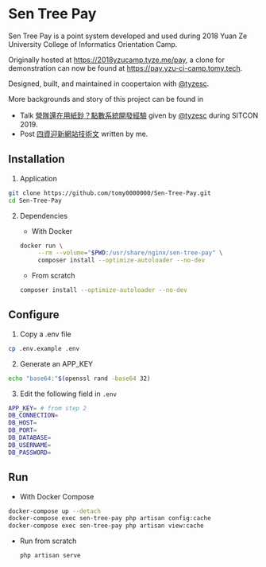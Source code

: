 # Sen Tree Pay

Sen Tree Pay is a point system developed and used during 2018 Yuan Ze University College of Informatics Orientation Camp.

Originally hosted at https://2018yzucamp.tyze.me/pay, a clone for demonstration can now be found at https://pay.yzu-ci-camp.tomy.tech.

Designed, built, and maintained in coopertaion with [@tyzesc](https://github.com/tyzesc).

More backgrounds and story of this project can be found in

* Talk [營隊還在用紙鈔？點數系統開發經驗](https://youtu.be/hdywM5jOOfg) given by [@tyzesc](https://github.com/tyzesc) during SITCON 2019.
* Post [四資迎新網站技術文](https://medium.com/@tomy0000000/%E5%9B%9B%E8%B3%87%E8%BF%8E%E6%96%B0%E7%B6%B2%E7%AB%99%E6%8A%80%E8%A1%93%E6%96%87-2470a6d20c00) written by me.



## Installation

1. Application

```bash
git clone https://github.com/tomy0000000/Sen-Tree-Pay.git
cd Sen-Tree-Pay
```

2. Dependencies

   * With Docker

   ```bash
   docker run \
   		--rm --volume="$PWD:/usr/share/nginx/sen-tree-pay" \
		composer install --optimize-autoloader --no-dev
   ```

   * From scratch
   
   ```bash
   composer install --optimize-autoloader --no-dev
   ```

## Configure

1. Copy a .env file

```bash
cp .env.example .env
```

2. Generate an APP_KEY

```bash
echo "base64:"$(openssl rand -base64 32)
```

3. Edit the following field in `.env`

```bash
APP_KEY= # from step 2
DB_CONNECTION=
DB_HOST=
DB_PORT=
DB_DATABASE=
DB_USERNAME=
DB_PASSWORD=
```

## Run

* With Docker Compose

```bash
docker-compose up --detach
docker-compose exec sen-tree-pay php artisan config:cache
docker-compose exec sen-tree-pay php artisan view:cache
```

* Run from scratch 

  ```bash
  php artisan serve
  ```

